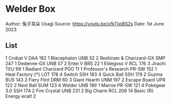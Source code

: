 # Welder Box

Author: 兔子耳朵 Usagi
Source: <https://youtu.be/xfkTijpBS2s>
Date: 1st June 2023

## List

1 Crobat V DAA 182
1 Blacephalon UNB 32
2 Reshiram & Charizard-GX SMP 247
1 Dedenne-GX UNB 57
2 Entei V BRS 22
1 Eldegoss V RCL 176
3 Jirachi TEU 99
1 Radiant Charizard PGO 11
1 Professor's Research PR-SW 152
1 Heat Factory {*} LOT 178
4 Switch SSH 183
4 Quick Ball SSH 179
2 Guzma BUS 143
2 Fiery Flint DRM 60
3 Giant Hearth UNM 197
2 Escape Board UPR 122
2 Nest Ball SUM 123
4 Welder UNB 189
1 Marnie PR-SW 121
4 Pokégear 3.0 SSH 174
2 Fire Crystal UNB 231
2 Big Charm RCL 206
14 Basic {R} Energy ecalt 2
